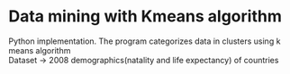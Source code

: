 # Data mining with Kmeans algorithm

Python implementation. The program categorizes data in clusters using k means algorithm<br>
Dataset -> 2008 demographics(natality and life expectancy) of countries

